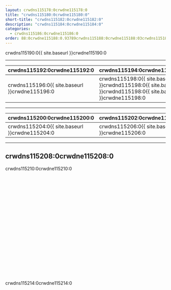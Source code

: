 ```yaml
---
layout: crwdns115178:0crwdne115178:0
title: "crwdns115180:0crwdne115180:0"
short-title: "crwdns115182:0crwdne115182:0"
description: "crwdns115184:0crwdne115184:0"
categories:
  - crwdns115186:0crwdne115186:0
order: 88:0crwdne115188:0.93789crwdns115188:0crwdne115188:03crwdns115188:0crwdne115188:0crwdns115188:0crwdne115188:0
---
```

crwdns115190:0{{ site.baseurl }}crwdne115190:0

<hr />

| crwdns115192:0crwdne115192:0                                            | crwdns115194:0crwdne115194:0                                                                                   |
| ----------------------------------------------------------------------- | -------------------------------------------------------------------------------------------------------------- |
| crwdns115196:0{{ site.baseurl }}crwdne115196:0 &nbsp;&nbsp;&nbsp;&nbsp; | crwdns115198:0{{ site.baseurl }}crwdnd115198:0{{ site.baseurl }}crwdnd115198:0{{ site.baseurl }}crwdne115198:0 |

<hr />

| crwdns115200:0crwdne115200:0                                           | crwdns115202:0crwdne115202:0                   |
| ---------------------------------------------------------------------- | ---------------------------------------------- |
| crwdns115204:0{{ site.baseurl }}crwdne115204:0&nbsp;&nbsp;&nbsp;&nbsp; | crwdns115206:0{{ site.baseurl }}crwdne115206:0 |

<hr />

## crwdns115208:0crwdne115208:0

crwdns115210:0crwdne115210:0

<div class="video-wrapper">
<iframe width="560" height="315" src="crwdns115212:0crwdne115212:0" frameborder="0" allow="autoplay; encrypted-media" allowfullscreen mark="crwd-mark"></iframe>
</div>

crwdns115214:0crwdne115214:0